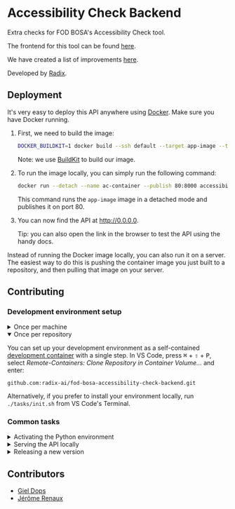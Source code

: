 # Accessibility Check Backend

Extra checks for FOD BOSA's Accessibility Check tool.

The frontend for this tool can be found [here](https://github.com/radix-ai/AccessibilityCheck).

We have created a list of improvements [here](docs/future_improvements.md).

Developed by [Radix](https://www.radix.ai).

## Deployment

It's very easy to deploy this API anywhere using [Docker](https://www.docker.com/get-started). Make sure you have Docker running.

1. First, we need to build the image:

    ```bash
    DOCKER_BUILDKIT=1 docker build --ssh default --target app-image --tag accessibility-check-backend-app .
    ```

    Note: we use [BuildKit](https://docs.docker.com/develop/develop-images/build_enhancements) to build our image.

2. To run the image locally, you can simply run the following command:

    ```bash
    docker run --detach --name ac-container --publish 80:8000 accessibility-check-backend-app
    ```

    This command runs the `app-image` image in a detached mode and publishes it on port 80.

3. You can now find the API at http://0.0.0.0.

    Tip: you can also open the link in the browser to test the API using the handy docs.

Instead of running the Docker image locally, you can also run it on a server. The easiest way to do this is pushing the container image you just built to a repository, and then pulling that image on your server.

## Contributing

### Development environment setup

<details>
<summary>Once per machine</summary>

1. [Generate an SSH key for GitHub and add it to your authentication agent](https://docs.github.com/en/github/authenticating-to-github/generating-a-new-ssh-key-and-adding-it-to-the-ssh-agent). Then, [add the newly created SSH key to GitHub](https://docs.github.com/en/github/authenticating-to-github/adding-a-new-ssh-key-to-your-github-account).
2. Install [Docker](https://www.docker.com/get-started).
3. Install [VS Code](https://code.visualstudio.com/) (optional).
4. Install [VS Code's Remote-Containers extension](https://marketplace.visualstudio.com/items?itemName=ms-vscode-remote.remote-containers) (optional).
5. Install [Fira Code](https://github.com/tonsky/FiraCode/wiki/VS-Code-Instructions) (optional).

</details>

<details open>
<summary>Once per repository</summary>

You can set up your development environment as a self-contained [development container](https://code.visualstudio.com/docs/remote/containers) with a single step. In VS Code, press <kbd>⌘</kbd> + <kbd>⇧</kbd> + <kbd>P</kbd>, select _Remote-Containers: Clone Repository in Container Volume..._ and enter:

```
github.com:radix-ai/fod-bosa-accessibility-check-backend.git
```

Alternatively, if you prefer to install your environment locally, run `./tasks/init.sh` from VS Code's Terminal.
</details>

### Common tasks

<details>
<summary>Activating the Python environment</summary>

1. Open any Python file in the project to load VS Code's Python extension.
2. Open a Integrated Terminal with <kbd>⌃</kbd> + <kbd>~</kbd> and you should see that the conda environment `accessibility-check-backend-env` is active.
3. Now you're ready to run any of tasks listed by `invoke --list`.

Note: if you're not using VS Code, running `conda activate accessibility-check-backend-env` will also work.

</details>

<details>
<summary>Serving the API locally</summary>

1. Activate the Python environment.
2. Run the API locally by `invoke serve`
3. The API will be served on http://127.0.0.1:8000. Opening this link in a browser will show you the handy docs.

</details>

<details>
<summary>Releasing a new version</summary>

1. Activate the Python environment.
2. Commit any (un)staged changes on your branch.
3. Run `invoke bump --part=[major|minor|patch|post]` to (a) update the version number, (b) commit the changes, and (c) tag the commit with a version identifier.
4. Your tags will be pushed to the remote next time you `git push` (because `push.followTags` is set to true in `.git/config`). Or push the tag manually with `git push origin v0.1.0`.
5. You can now `pip install git+https://github.com/radix-ai/fod-bosa-accessibility-check-backend.git@v0.1.0`.

</details>

## Contributors

- [Giel Dops](https://github.com/gield)
- [Jérôme Renaux](https://github.com/Jerenaux)
